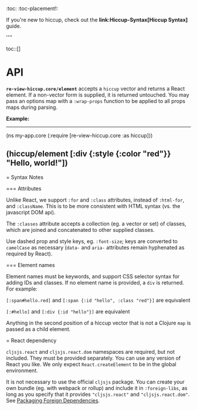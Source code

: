 :toc:
:toc-placement!:

If you're new to hiccup, check out the **link:Hiccup-Syntax[Hiccup Syntax]** guide.

''''

toc::[]

# API

**`re-view-hiccup.core/element`** accepts a `hiccup` vector and returns a React element. If a non-vector form is supplied, it is returned untouched. You may pass an options map with a `:wrap-props` function to be applied to all props maps during parsing. 

**Example:**

----
(ns my-app.core 
  (:require [re-view-hiccup.core :as hiccup]))

(hiccup/element [:div {:style {:color "red"}} "Hello, world!"])
----


= Syntax Notes

=== Attributes 

Unlike React, we support `:for` and `:class` attributes, instead of `:html-for`, and `:className`. This is to be more consistent with HTML syntax (vs. the javascript DOM api).

The `:classes` attribute accepts a collection (eg. a vector or set) of classes, which are joined and concatenated to other supplied classes.

Use dashed prop and style keys, eg. `:font-size`; keys are converted to `camelCase` as necessary (`data-` and `aria-` attributes remain hyphenated as required by React).

=== Element names

Element names must be keywords, and support CSS selector syntax for adding IDs and classes. If no element name is provided, a `div` is returned. For example:

`[:span#hello.red]` and `[:span {:id "hello", :class "red"}]` are equivalent

`[:#hello]` and `[:div {:id "hello"}]` are equivalent

Anything in the second position of a hiccup vector that is not a Clojure `map` is passed as a child element.   

= React dependency

`cljsjs.react` and `cljsjs.react.dom` namespaces are required, but not included. They must be provided separately. You can use any version of React you like. We only expect `React.createElement` to be in the global environment.
  
It is not necessary to use the official `cljsjs` package. You can create your own bundle (eg. with webpack or rollup) and include it in `:foreign-libs`, as long as you specify that it provides `"cljsjs.react"` and `"cljsjs.react.dom"`. See [Packaging Foreign Dependencies](https://clojurescript.org/reference/packaging-foreign-deps).
